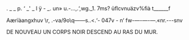 . _ _ p. ‘ _' _ l ÿ - _.
un» u.-...,.‘,wg._1. 7ms?  üﬂcvnuäzv%ﬁà t______f

Aærïàangxhuv \r, .-va/9o\q——s..<.‘- 047v - n‘ fw-—-—-—.«nr.---snv

DE NOUVEAU UN CORPS NOIR DESCEND AU RAS DU MUR.

